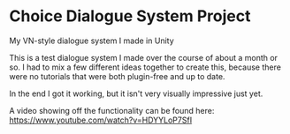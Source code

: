# Choice Dialogue System Project
 My VN-style dialogue system I made in Unity

This is a test dialogue system I made over the course of about a month or so. I had to mix a few different ideas together to create this, because there were no tutorials that were both plugin-free and up to date.

In the end I got it working, but it isn't very visually impressive just yet.

A video showing off the functionality can be found here:
https://www.youtube.com/watch?v=HDYYLoP7SfI
